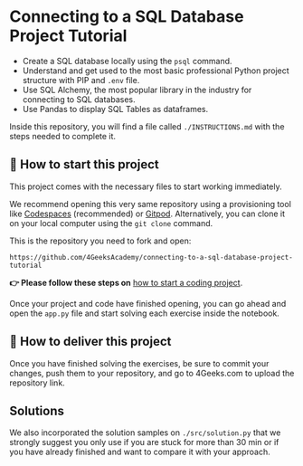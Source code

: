 <!-- hide -->
# Connecting to a SQL Database Project Tutorial
<!-- endhide -->

- Create a SQL database locally using the `psql` command.
- Understand and get used to the most basic professional Python project structure with PIP and `.env` file.
- Use SQL Alchemy, the most popular library in the industry for connecting to SQL databases.
- Use Pandas to display SQL Tables as dataframes.

Inside this repository, you will find a file called `./INSTRUCTIONS.md` with the steps needed to complete it.

<onlyfor saas="false" withBanner="false">
  
## 🌱 How to start this project

This project comes with the necessary files to start working immediately.

We recommend opening this very same repository using a provisioning tool like [Codespaces](https://4geeks.com/lesson/what-is-github-codespaces) (recommended) or [Gitpod](https://4geeks.com/lesson/how-to-use-gitpod). Alternatively, you can clone it on your local computer using the `git clone` command. 

This is the repository you need to fork and open:

```text
https://github.com/4GeeksAcademy/connecting-to-a-sql-database-project-tutorial
```

**👉 Please follow these steps on** [how to start a coding project](https://4geeks.com/lesson/how-to-start-a-project).

Once your project and code have finished opening, you can go ahead and open the `app.py` file and start solving each exercise inside the notebook.

</onlyfor>

## 🚛 How to deliver this project

Once you have finished solving the exercises, be sure to commit your changes, push them to your repository, and go to 4Geeks.com to upload the repository link.

## Solutions

We also incorporated the solution samples on `./src/solution.py` that we strongly suggest you only use if you are stuck for more than 30 min or if you have already finished and want to compare it with your approach.
